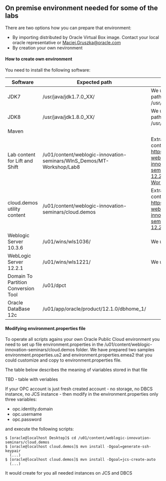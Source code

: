 ## On premise environment needed for some of the labs ##

There are two options how you can prepare that environment:

+ By importing distributed by Oracle Virtual Box image. Contact your local oracle representative or Maciej.Gruszka@oracle.com
+ By creation your own nevironment

#### How to create own environment ###
You need to install the following software:

Software | Expected path | Remarks
--- | --- | ---
JDK7 | /usr/java/jdk1.7.0_XX/ | We used JDK7u79 so the path in the VBox was /usr/java/jdk1.7.0_79/
JDK8 | /usr/java/jdk1.8.0_XX/ | We used JDK8u60 so the path in the VBox was /usr/java/jdk1.8.0_60/
Maven |  | 
Lab content for Lift and Shift | /u01/content/weblogic-innovation-seminars/WInS_Demos/MT-Workshop/Lab8 | Extracted based on the content at https://github.com/oracle-weblogic/weblogic-innovation-seminars/tree/caf-12.2.1/WInS_Demos/MT-Workshop/Lab8
cloud.demos utility content | /u01/content/weblogic-innovation-seminars/cloud.demos | Extracted based on the content at https://github.com/oracle-weblogic/weblogic-innovation-seminars/tree/caf-12.2.1/cloud.demos
Weblogic Server 10.3.6 | /u01/wins/wls1036/ | We used WLS 10.3.6.0.0
WebLogic Server 12.2.1 | /u01/wins/wls1221/ | We used WLS 12.2.1.0.0
Domain To Partition  Conversion Tool | /u01/dpct |
Oracle DataBase 12c | /u01/app/oracle/product/12.1.0/dbhome_1/ | 

#### Modifying environment.properties file ###
To operate all scripts agains your own Oracle Public Cloud environment you need to set up file environment.properties in the /u01/content/weblogic-innovation-seminars/cloud.demos folder.
We have prepared two samples environment.properties.us2 and environment.properties.emea2 that you could customize and copy to environment.properties file.

The table below describes the meaning of viariables stored in that file

TBD - table with veriables

If your OPC account is just fresh created account - no storage, no DBCS instance, no JCS instance - then modify in the environment.properties only three variables:
+ opc.identity.domain
+ opc.username
+ opc.password

and execute the following scripts:

    $ [oracle@localhost Desktop]$ cd /u01/content/weblogic-innovation-seminars/cloud.demos
    $ [oracle@localhost cloud.demos]$ mvn install -Dgoal=generate-ssh-keypair
      (...) 
    $ [oracle@localhost cloud.demos]$ mvn install -Dgoal=jcs-create-auto
      (...)

It would create for you all needed instances on JCS and DBCS


